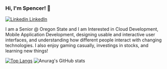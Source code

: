 ### Hi, I'm Spencer! 👋
[![Linkedin](https://i.stack.imgur.com/gVE0j.png) LinkedIn](https://www.linkedin.com/)
&nbsp;

I am a Senior @ Oregon State and I am Interested in Cloud Development, Mobile Application Development, designing usable and interactive user interfaces, and understanding how different people interact with changing technologies. I also enjoy gaming casually, investings in stocks, and learning new things!

[![Top Langs](https://github-readme-stats.vercel.app/api/top-langs/?username=spencerbig&hide=SCSS&theme=cobalt)](https://github.com/anuraghazra/github-readme-stats)
![Anurag's GitHub stats](https://github-readme-stats.vercel.app/api?username=spencerbig&show_icons=true&theme=cobalt&count_private=true)


<!--
**spencerbig/spencerbig** is a ✨ _special_ ✨ repository because its `README.md` (this file) appears on your GitHub profile.
